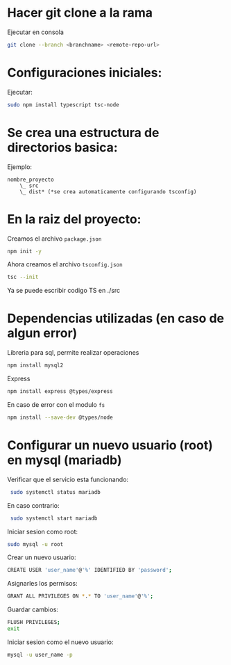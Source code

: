 # Hacer git clone a la rama

Ejecutar en consola
```zsh
git clone --branch <branchname> <remote-repo-url>
```

# Configuraciones iniciales:
Ejecutar: 
```zsh
sudo npm install typescript tsc-node
```
# Se crea una estructura de directorios basica:
Ejemplo:
```
nombre_proyecto
    \_ src
    \_ dist* (*se crea automaticamente configurando tsconfig)
```

# En la raiz del proyecto:
Creamos el archivo `package.json`
```zsh
npm init -y
```

Ahora creamos el archivo `tsconfig.json`
```zsh
tsc --init
```
Ya se puede escribir codigo TS en ./src

# Dependencias utilizadas (en caso de algun error)

Libreria para sql, permite realizar operaciones
```zsh
npm install mysql2

```
Express
```zsh
npm install express @types/express
```

En caso de error con el modulo `fs`
```zsh
npm install --save-dev @types/node
```

# Configurar un nuevo usuario (root) en mysql (mariadb)

Verificar que el servicio esta funcionando:
```zsh
 sudo systemctl status mariadb
```

En caso contrario:
```zsh
 sudo systemctl start mariadb
```

Iniciar sesion como root:
```zsh
sudo mysql -u root
```

Crear un nuevo usuario:
```zsh
CREATE USER 'user_name'@'%' IDENTIFIED BY 'password';
```

Asignarles los permisos:
```zsh
GRANT ALL PRIVILEGES ON *.* TO 'user_name'@'%';
```

Guardar cambios:
```zsh
FLUSH PRIVILEGES;
exit
```

Iniciar sesion como el nuevo usuario:
```zsh
mysql -u user_name -p
```
